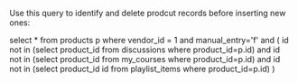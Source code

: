 Use this query to identify and delete prodcut records before inserting new ones:

select * from products p 
where vendor_id = 1 and manual_entry='f'
and (
	id not in (select product_id from discussions where product_id=p.id)
	and id not in (select product_id from my_courses where product_id=p.id)
	and id not in (select product_id id from playlist_items where product_id=p.id)
)
